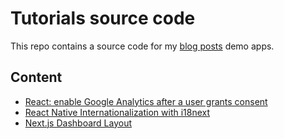 # Tutorials source code

This repo contains a source code for my [blog posts](https://ramonak.io/) demo apps.

## Content

- [React: enable Google Analytics after a user grants consent](https://github.com/KaterinaLupacheva/tutorials/tree/master/react-ga-consent)
- [React Native Internationalization with i18next](https://github.com/KaterinaLupacheva/tutorials/tree/master/react-native-i18n)
- [Next.js Dashboard Layout](https://github.com/KaterinaLupacheva/tutorials/tree/master/nextjs-dashboard-layout)
